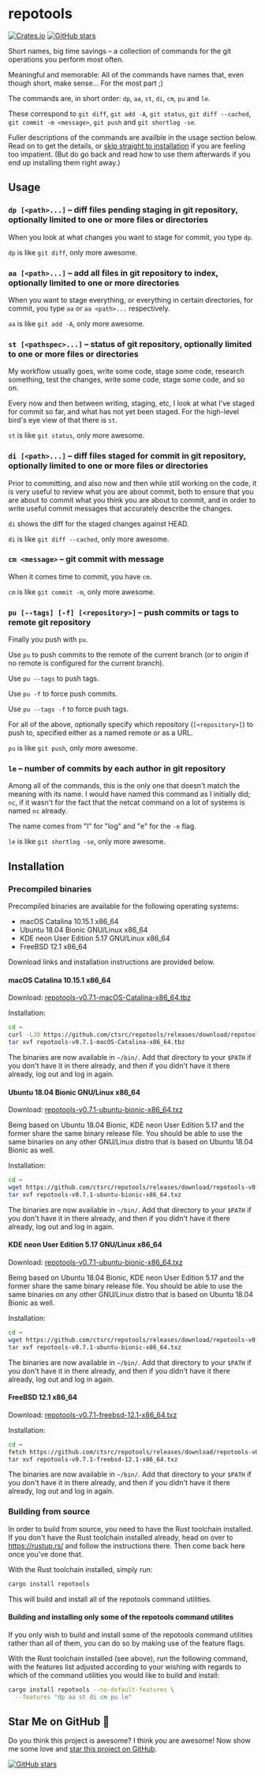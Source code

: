 # repotools

[![Crates.io](https://img.shields.io/crates/v/repotools.svg)](https://crates.io/crates/repotools) [![GitHub stars](https://img.shields.io/github/stars/ctsrc/repotools?style=social)](https://github.com/ctsrc/repotools#start-of-content)

Short names, big time savings – a collection of commands
for the git operations you perform most often.

Meaningful and memorable: All of the commands have names that,
even though short, make sense... For the most part ;)

The commands are, in short order: `dp`, `aa`, `st`, `di`, `cm`, `pu` and `le`.

These correspond to `git diff`, `git add -A`, `git status`, `git diff --cached`, `git commit -m <message>`, `git push` and `git shortlog -se`.

Fuller descriptions of the commands are availble in the usage section below.
Read on to get the details, or [skip straight to installation](#installation)
if you are feeling too impatient. (But do go back and read how to use them
afterwards if you end up installing them right away.)

## Usage

### `dp [<path>...]` – diff files pending staging in git repository, optionally limited to one or more files or directories

When you look at what changes you want to stage for commit, you type `dp`.

`dp` is like `git diff`, only more awesome.

### `aa [<path>...]` – add all files in git repository to index, optionally limited to one or more directories

When you want to stage everything, or everything in certain directories,
for commit, you type `aa` or `aa <path>...` respectively.

`aa` is like `git add -A`, only more awesome.

### `st [<pathspec>...]` – status of git repository, optionally limited to one or more files or directories

My workflow usually goes, write some code, stage some code, research something,
test the changes, write some code, stage some code, and so on.

Every now and then between writing, staging, etc, I look at what
I've staged for commit so far, and what has not yet been staged.
For the high-level bird's eye view of that there is `st`.

`st` is like `git status`, only more awesome.

### `di [<path>...]` – diff files staged for commit in git repository, optionally limited to one or more files or directories

Prior to committing, and also now and then while still working on the code,
it is very useful to review what you are about commit, both to ensure that
you are about to commit what you think you are about to commit, and in order to
write useful commit messages that accurately describe the changes.

`di` shows the diff for the staged changes against HEAD.

`di` is like `git diff --cached`, only more awesome.

### `cm <message>` – git commit with message

When it comes time to commit, you have `cm`.

`cm` is like `git commit -m`, only more awesome.

### `pu [--tags] [-f] [<repository>]` – push commits or tags to remote git repository

Finally you push with `pu`.

Use `pu` to push commits to the remote of the current branch
(or to *origin* if no remote is configured for the current branch).

Use `pu --tags` to push tags.

Use `pu -f` to force push commits.

Use `pu --tags -f` to force push tags.

For all of the above, optionally specify which repository (`[<repository>]`)
to push to, specified either as a named remote or as a URL.

`pu` is like `git push`, only more awesome.

### `le` – number of commits by each author in git repository

Among all of the commands, this is the only one that doesn't match
the meaning with its name. I would have named this command as I initially
did; `nc`, if it wasn't for the fact that the netcat command on a lot
of systems is named `nc` already.

The name comes from "l" for "log" and "e" for the `-e` flag.

`le` is like `git shortlog -se`, only more awesome.

## Installation

### Precompiled binaries

Precompiled binaries are available for the following operating systems:

* macOS Catalina 10.15.1 x86_64
* Ubuntu 18.04 Bionic GNU/Linux x86_64
* KDE neon User Edition 5.17 GNU/Linux x86_64
* FreeBSD 12.1 x86_64

Download links and installation instructions are provided below.

#### macOS Catalina 10.15.1 x86_64

Download: [repotools-v0.7.1-macOS-Catalina-x86_64.tbz](https://github.com/ctsrc/repotools/releases/download/repotools-v0.7.1/repotools-v0.7.1-macOS-Catalina-x86_64.tbz)

Installation:

```sh
cd ~
curl -LJO https://github.com/ctsrc/repotools/releases/download/repotools-v0.7.1/repotools-v0.7.1-macOS-Catalina-x86_64.tbz
tar xvf repotools-v0.7.1-macOS-Catalina-x86_64.tbz
```

The binaries are now available in `~/bin/`. Add that directory
to your `$PATH` if you don't have it in there already, and then
if you didn't have it there already, log out and log in again.

#### Ubuntu 18.04 Bionic GNU/Linux x86_64

Download: [repotools-v0.7.1-ubuntu-bionic-x86_64.txz](https://github.com/ctsrc/repotools/releases/download/repotools-v0.7.1/repotools-v0.7.1-ubuntu-bionic-x86_64.txz)

Being based on Ubuntu 18.04 Bionic, KDE neon User Edition 5.17 and the former
share the same binary release file. You should be able to use the same binaries
on any other GNU/Linux distro that is based on Ubuntu 18.04 Bionic as well.

Installation:

```sh
cd ~
wget https://github.com/ctsrc/repotools/releases/download/repotools-v0.7.1/repotools-v0.7.1-ubuntu-bionic-x86_64.txz
tar xvf repotools-v0.7.1-ubuntu-bionic-x86_64.txz
```

The binaries are now available in `~/bin/`. Add that directory
to your `$PATH` if you don't have it in there already, and then
if you didn't have it there already, log out and log in again.

#### KDE neon User Edition 5.17 GNU/Linux x86_64

Download: [repotools-v0.7.1-ubuntu-bionic-x86_64.txz](https://github.com/ctsrc/repotools/releases/download/repotools-v0.7.1/repotools-v0.7.1-ubuntu-bionic-x86_64.txz)

Being based on Ubuntu 18.04 Bionic, KDE neon User Edition 5.17 and the former
share the same binary release file. You should be able to use the same binaries
on any other GNU/Linux distro that is based on Ubuntu 18.04 Bionic as well.

Installation:

```sh
cd ~
wget https://github.com/ctsrc/repotools/releases/download/repotools-v0.7.1/repotools-v0.7.1-ubuntu-bionic-x86_64.txz
tar xvf repotools-v0.7.1-ubuntu-bionic-x86_64.txz
```

The binaries are now available in `~/bin/`. Add that directory
to your `$PATH` if you don't have it in there already, and then
if you didn't have it there already, log out and log in again.

#### FreeBSD 12.1 x86_64

Download: [repotools-v0.7.1-freebsd-12.1-x86_64.txz](https://github.com/ctsrc/repotools/releases/download/repotools-v0.7.1/repotools-v0.7.1-freebsd-12.1-x86_64.txz)

Installation:

```sh
cd ~
fetch https://github.com/ctsrc/repotools/releases/download/repotools-v0.7.1/repotools-v0.7.1-freebsd-12.1-x86_64.txz
tar xvf repotools-v0.7.1-freebsd-12.1-x86_64.txz
```

The binaries are now available in `~/bin/`. Add that directory
to your `$PATH` if you don't have it in there already, and then
if you didn't have it there already, log out and log in again.

### Building from source

In order to build from source, you need to have the Rust toolchain installed.
If you don't have the Rust toolchain installed already, head on over to
https://rustup.rs/ and follow the instructions there. Then come back here
once you've done that.

With the Rust toolchain installed, simply run:

```bash
cargo install repotools
```

This will build and install all of the repotools command utilities.

#### Building and installing only some of the repotools command utilites

If you only wish to build and install some of the repotools command utilities
rather than all of them, you can do so by making use of the feature flags.

With the Rust toolchain installed (see above), run the following command, with
the features list adjusted according to your wishing with regards to which of
the command utilities you would like to build and install:

```bash
cargo install repotools --no-default-features \
  --features "dp aa st di cm pu le"
```

## Star Me on GitHub 🤩

Do you think this project is awesome? I think *you* are awesome!
Now show me some love and
[star this project on GitHub](https://github.com/ctsrc/repotools#start-of-content).

[![GitHub stars](https://img.shields.io/github/stars/ctsrc/repotools?style=social)](https://github.com/ctsrc/repotools#start-of-content)
